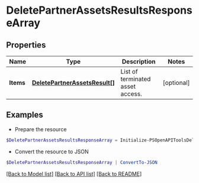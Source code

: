 # DeletePartnerAssetsResultsResponseArray
## Properties

Name | Type | Description | Notes
------------ | ------------- | ------------- | -------------
**Items** | [**DeletePartnerAssetsResult[]**](DeletePartnerAssetsResult.md) | List of terminated asset access. | [optional] 

## Examples

- Prepare the resource
```powershell
$DeletePartnerAssetsResultsResponseArray = Initialize-PSOpenAPIToolsDeletePartnerAssetsResultsResponseArray  -Items null
```

- Convert the resource to JSON
```powershell
$DeletePartnerAssetsResultsResponseArray | ConvertTo-JSON
```

[[Back to Model list]](../README.md#documentation-for-models) [[Back to API list]](../README.md#documentation-for-api-endpoints) [[Back to README]](../README.md)

